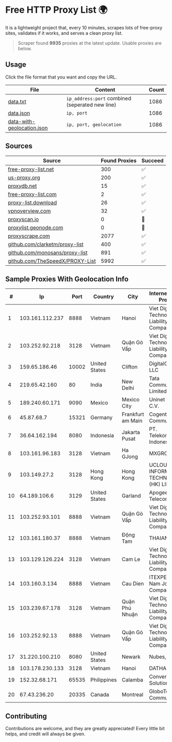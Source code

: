 
# Free HTTP Proxy List 🌍

It is a lightweight project that, every 10 minutes, scrapes lots of free-proxy sites, validates if it works, and serves a clean proxy list.


> Scraper found **9935** proxies at the latest update. Usable proxies are below.

## Usage

Click the file format that you want and copy the URL.


|File|Content|Count|
|----|-------|-----|
|[data.txt](https://raw.githubusercontent.com/themiralay/Proxy-List-World/master/data.txt)|`ip_address:port` combined (seperated new line)|1086|
|[data.json](https://raw.githubusercontent.com/themiralay/Proxy-List-World/master/data.json)|`ip, port`|1086|
|[data-with-geolocation.json](https://raw.githubusercontent.com/themiralay/Proxy-List-World/master/data-with-geolocation.json)|`ip, port, geolocation`|1086|

## Sources

|Source|Found Proxies|Succeed|
|------|-------------|-------|
|[free-proxy-list.net](https://free-proxy-list.net)|300|✅|
|[us-proxy.org](https://www.us-proxy.org)|200|✅|
|[proxydb.net](http://proxydb.net)|15|✅|
|[free-proxy-list.com](https://free-proxy-list.com/?page=&port=&type%5B%5D=http&type%5B%5D=https&up_time=0&search=Search)|2|✅|
|[proxy-list.download](https://www.proxy-list.download/HTTP)|26|✅|
|[vpnoverview.com](https://vpnoverview.com/privacy/anonymous-browsing/free-proxy-servers)|32|✅|
|[proxyscan.io](https://www.proxyscan.io)|0|🚫|
|[proxylist.geonode.com](https://proxylist.geonode.com/api/proxy-list?limit=300&page=1&sort_by=lastChecked&sort_type=desc&protocols=http,https)|0|🚫|
|[proxyscrape.com](https://api.proxyscrape.com/v2/?request=displayproxies&protocol=http&timeout=10000&country=all&ssl=all&anonymity=all)|2077|✅|
|[github.com/clarketm/proxy-list](https://raw.githubusercontent.com/clarketm/proxy-list/master/proxy-list-raw.txt)|400|✅|
|[github.com/monosans/proxy-list](https://raw.githubusercontent.com/monosans/proxy-list/main/proxies/http.txt)|891|✅|
|[github.com/TheSpeedX/PROXY-List](https://raw.githubusercontent.com/TheSpeedX/PROXY-List/master/http.txt)|5992|✅|


## Sample Proxies With Geolocation Info

|#|Ip|Port|Country|City|Internet Service Provider|
|-|--|----|-------|----|-------------------------|
|1|103.161.112.237|8888|Vietnam|Hanoi|Viet Digital Technology Liability Company|
|2|103.252.92.218|3128|Vietnam|Quận Gò Vấp|Viet Digital Technology Liability Company|
|3|159.65.186.46|10002|United States|Clifton|DigitalOcean, LLC|
|4|219.65.42.160|80|India|New Delhi|Tata Communications Limited|
|5|189.240.60.171|9090|Mexico|Mexico City|Uninet S.A. de C.V.|
|6|45.87.68.7|15321|Germany|Frankfurt am Main|Cogent Communications|
|7|36.64.162.194|8080|Indonesia|Jakarta Pusat|PT. Telekomunikasi Indonesia|
|8|103.161.96.183|3128|Vietnam|Ha GJong|MXGROUP|
|9|103.149.27.2|3128|Hong Kong|Hong Kong|UCLOUD INFORMATION TECHNOLOGY (HK) LIMITED|
|10|64.189.106.6|3129|United States|Garland|Apogee Telecom Inc.|
|11|103.252.93.101|8888|Vietnam|Quận Gò Vấp|Viet Digital Technology Liability Company|
|12|103.161.180.37|8888|Vietnam|Động Tam|THAIAN|
|13|103.129.126.224|3128|Vietnam|Cam Le|Viet Digital Technology Liability Company|
|14|103.160.3.134|8888|Vietnam|Cau Dien|ITEXPERT Viet Nam Joint Stock Company|
|15|103.239.67.178|3128|Vietnam|Quận Phú Nhuận|Viet Digital Technology Liability Company|
|16|103.252.92.13|8888|Vietnam|Quận Gò Vấp|Viet Digital Technology Liability Company|
|17|31.220.100.210|8080|United States|Newark|Nubes, LLC|
|18|103.178.230.133|3128|Vietnam|Hanoi|DATHANH|
|19|152.32.68.171|65535|Philippines|Calamba|Converge ICT Solution Inc|
|20|67.43.236.20|20335|Canada|Montreal|GloboTech Communications|



## Contributing

Contributions are welcome, and they are greatly appreciated! Every
little bit helps, and credit will always be given.

